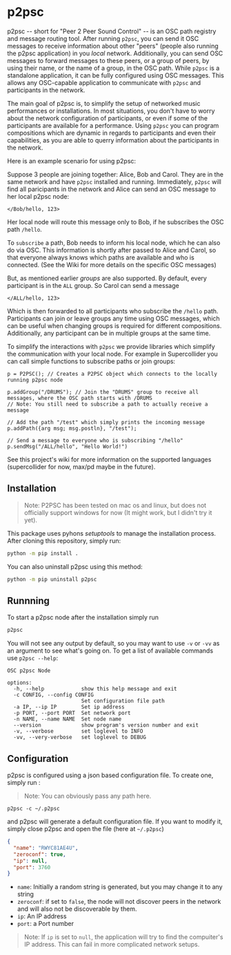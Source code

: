 # p2psc 

p2psc -- short for "Peer 2 Peer Sound Control" -- is an OSC path registry and message routing tool. After running `p2psc`, you can send it OSC messages to receive information about other "peers" (people also running the p2psc application) in you *local* network. Additionally, you can send OSC messages to forward messages to these peers, or a group of peers, by using their name, or the name of a group, in the OSC path. While `p2psc` is a standalone application, it can be fully configured using OSC messages. This allows any OSC-capable application to communicate with `p2psc` and participants in the network. 

The main goal of p2psc is, to simplify the setup of networked music performances or installations. In most situations, you don't have to worry about the network configuration of participants, or even if some of the participants are available for a performance. Using `p2psc` you can program compositions which are dynamic in regards to participants and even their capabilities, as you are able to querry information about the participants in the network.

Here is an example scenario for using p2psc:

Suppose 3 people are joining together: Alice, Bob and Carol. They are in the same network and have `p2psc` installed and running. Immediately, `p2psc` will find all paricipants in the network and Alice can send an OSC message to her local p2psc node:

`</Bob/hello, 123>` 

Her local node will route this message only to Bob, if he subscribes the OSC path `/hello`.

To `subscribe` a path, Bob needs to inform his local node, which he can also do via OSC. This information is shortly after passed to Alice and Carol, so that everyone always knows which paths are available and who is connected. (See the Wiki for more details on the specific OSC messages)

But, as mentioned earlier *groups* are also supported. By default, every participant is in the `ALL` group. So Carol can send a message

`</ALL/hello, 123>`

Which is then forwarded to all participants who subscribe the `/hello` path. Participants can join or leave groups any time using OSC messages, which can be useful when changing groups is required for different compositions. Additionally, any participant can be in multiple groups at the same time.

To simplify the interactions with `p2psc` we provide libraries which simplify the communication with your local node. For example in Supercollider you can call simple functions to subscribe paths or join groups:

```sc
p = P2PSC(); // Creates a P2PSC object which connects to the locally running p2psc node

p.addGroup("/DRUMS"); // Join the "DRUMS" group to receive all messages, where the OSC path starts with /DRUMS
// Note: You still need to subscribe a path to actually receive a message

// Add the path "/test" which simply prints the incoming message
p.addPath({arg msg; msg.postln}, "/test");

// Send a message to everyone who is subscribing "/hello"
p.sendMsg("/ALL/hello", "Hello World!")
```

See this project's wiki for more information on the supported languages (supercollider for now, max/pd maybe in the future).


## Installation

> Note: P2PSC has been tested on mac os and linux, but does not officially support windows for now (It might work, but I didn't try it yet).
> 
This package uses pyhons *setuptools* to manage the installation process. After cloning this repository, simply run:

```bash
python -m pip install . 
```

You can also uninstall p2psc using this method:

```bash
python -m pip uninstall p2psc 
```

## Runnning
To start a p2psc node after the installation simply run

```bash
p2psc
```

You will not see any output by default, so you may want to use `-v` or `-vv` as an argument to see what's going on. 
To get a list of available commands use `p2psc --help`:

```
OSC p2psc Node

options:
  -h, --help            show this help message and exit
  -c CONFIG, --config CONFIG
                        Set configuration file path
  -a IP, --ip IP        Set ip address
  -p PORT, --port PORT  Set network port
  -n NAME, --name NAME  Set node name
  --version             show program's version number and exit
  -v, --verbose         set loglevel to INFO
  -vv, --very-verbose   set loglevel to DEBUG
```


## Configuration

p2psc is configured using a json based configuration file. To create one, simply run :


> Note: You can obviously pass any path here.
```
p2psc -c ~/.p2psc
```

and p2psc will generate a default configuration file. If you want to modify it, simply close p2psc and open the file (here at `~/.p2psc`)

```json
{
  "name": "RWYC81AE4U",
  "zeroconf": true,
  "ip": null,
  "port": 3760
}
```

+ `name`: Initially a random string is generated, but you may change it to any string
+ `zeroconf`: if set to `false`, the node will not discover peers in the network and will also not be discoverable by them.
+ `ip`: An IP address
+ `port`: a Port number

> Note: If `ip` is set to `null`, the application will try to find the compuiter's IP address. This can fail in more complicated network setups.

